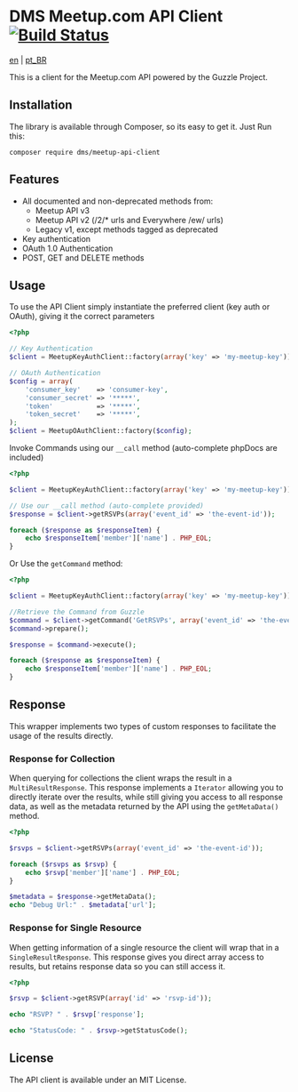 DMS Meetup.com API Client [![Build Status](https://travis-ci.org/rdohms/meetup-api-client.png?branch=master)](https://travis-ci.org/rdohms/meetup-api-client)
=========================

[en](https://github.com/rdohms/meetup-api-client/blob/master/README.md) | [pt_BR](https://github.com/rdohms/meetup-api-client/blob/master/README_pt_BR.md)

This is a client for the Meetup.com API powered by the Guzzle Project.

## Installation

The library is available through Composer, so its easy to get it. Just Run this:

    composer require dms/meetup-api-client

## Features

* All documented and non-deprecated methods from:
    * Meetup API v3
    * Meetup API v2 (/2/* urls and Everywhere /ew/ urls)
    * Legacy v1, except methods tagged as deprecated
* Key authentication
* OAuth 1.0 Authentication
* POST, GET and DELETE methods

## Usage
    
To use the API Client simply instantiate the preferred client (key auth or OAuth), giving it the correct parameters

```php
<?php

// Key Authentication
$client = MeetupKeyAuthClient::factory(array('key' => 'my-meetup-key'));

// OAuth Authentication
$config = array(
    'consumer_key'    => 'consumer-key',
    'consumer_secret' => '*****',
    'token'           => '*****',
    'token_secret'    => '*****',
);
$client = MeetupOAuthClient::factory($config);
```

Invoke Commands using our `__call` method (auto-complete phpDocs are included)

```php
<?php 

$client = MeetupKeyAuthClient::factory(array('key' => 'my-meetup-key'));

// Use our __call method (auto-complete provided)
$response = $client->getRSVPs(array('event_id' => 'the-event-id'));

foreach ($response as $responseItem) {
    echo $responseItem['member']['name'] . PHP_EOL;
}
``` 
Or Use the `getCommand` method:

```php
<?php 

$client = MeetupKeyAuthClient::factory(array('key' => 'my-meetup-key'));

//Retrieve the Command from Guzzle
$command = $client->getCommand('GetRSVPs', array('event_id' => 'the-event-id'));
$command->prepare();

$response = $command->execute();

foreach ($response as $responseItem) {
    echo $responseItem['member']['name'] . PHP_EOL;
}
```

## Response

This wrapper implements two types of custom responses to facilitate the usage of the results directly.

### Response for Collection

When querying for collections the client wraps the result in a `MultiResultResponse`. This response implements a `Iterator` allowing you to directly iterate over the results, while still giving you access to all response data, as well as the metadata returned by the API using the `getMetaData()` method.

```php
<?php

$rsvps = $client->getRSVPs(array('event_id' => 'the-event-id'));

foreach ($rsvps as $rsvp) {
    echo $rsvp['member']['name'] . PHP_EOL;
}

$metadata = $response->getMetaData();
echo "Debug Url:" . $metadata['url'];
```

### Response for Single Resource

When getting information of a single resource the client will wrap that in a `SingleResultResponse`. This response gives you direct array access to results, but retains response data so you can still access it.

```php
<?php

$rsvp = $client->getRSVP(array('id' => 'rsvp-id'));

echo "RSVP? " . $rsvp['response'];

echo "StatusCode: " . $rsvp->getStatusCode();
```

## License

The API client is available under an MIT License.
